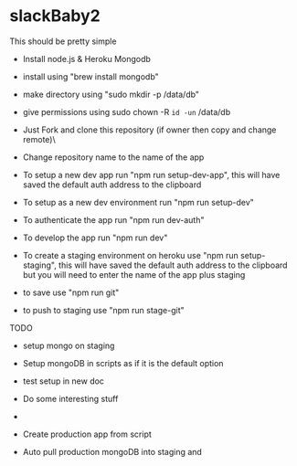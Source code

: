 # slackBaby2

This should be pretty simple
- Install node.js & Heroku
Mongodb
- install using "brew install mongodb"
- make directory using "sudo mkdir -p /data/db"
- give permissions using sudo chown -R `id -un` /data/db

- Just Fork and clone this repository (if owner then copy and change remote)\
- Change repository name to the name of the app 
- To setup a new dev app run "npm run setup-dev-app", this will have saved the default auth address to the clipboard
- To setup as a new dev environment run "npm run setup-dev"
- To authenticate the app run "npm run dev-auth" 
- To develop the app run "npm run dev"
- To create a staging environment on heroku use "npm run setup-staging", this will have saved the default auth address to the clipboard but you will need to enter the name of the app plus staging
- to save use "npm run git"
- to push to staging use "npm run stage-git"

TODO
- setup mongo on staging
- Setup mongoDB in scripts as if it is the default option
- test setup in new doc
- Do some interesting stuff
- 

- Create production app from script
- Auto pull production mongoDB into staging and 

